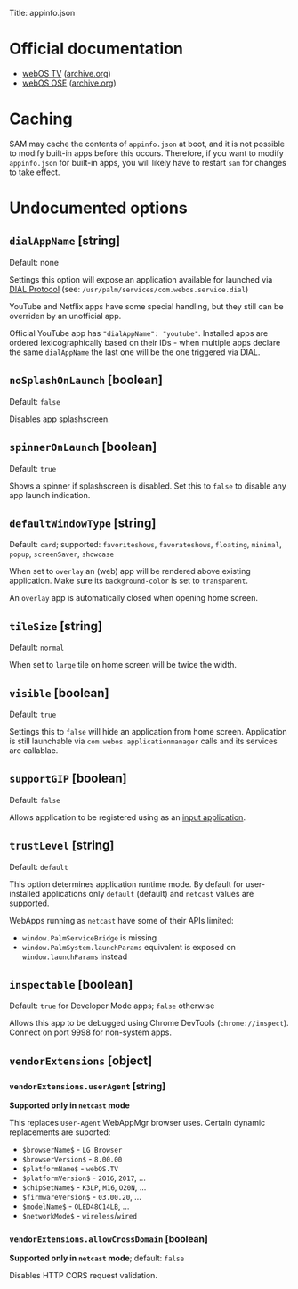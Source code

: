 Title: appinfo.json

# Official documentation

 * [webOS
   TV](https://webostv.developer.lge.com/develop/references/appinfo-json) ([archive.org](https://web.archive.org/web/20230608040557/https://webostv.developer.lge.com/develop/references/appinfo-json))
 * [webOS OSE](https://www.webosose.org/docs/guides/development/configuration-files/appinfo-json/) ([archive.org](https://web.archive.org/web/20230510171556/https://www.webosose.org/docs/guides/development/configuration-files/appinfo-json/))

# Caching
SAM may cache the contents of `appinfo.json` at boot, and it is not possible to modify built-in apps before this occurs. Therefore, if you want to modify `appinfo.json` for built-in apps, you will likely have to restart `sam` for changes to take effect.

# Undocumented options
## `dialAppName` [string]
Default: none

Settings this option will expose an application available for launched via [DIAL Protocol](https://en.wikipedia.org/wiki/Discovery_and_Launch) (see: `/usr/palm/services/com.webos.service.dial`)

YouTube and Netflix apps have some special handling, but they still can be
overriden by an unofficial app.

Official YouTube app has `"dialAppName": "youtube"`. Installed apps are ordered
lexicographically based on their IDs - when multiple apps declare the same
`dialAppName` the last one will be the one triggered via DIAL.

## `noSplashOnLaunch` [boolean]
Default: `false`

Disables app splashscreen.

## `spinnerOnLaunch` [boolean]
Default: `true`

Shows a spinner if splashscreen is disabled. Set this to `false` to disable any
app launch indication.

## `defaultWindowType` [string]
Default: `card`; supported: `favoriteshows`, `favorateshows`, `floating`,
`minimal`, `popup`, `screenSaver`, `showcase`

When set to `overlay` an (web) app will be rendered above existing application.
Make sure its `background-color` is set to `transparent`.

An `overlay` app is automatically closed when opening home screen.

## `tileSize` [string]
Default: `normal`

When set to `large` tile on home screen will be twice the width.

## `visible` [boolean]
Default: `true`

Settings this to `false` will hide an application from home screen. Application
is still launchable via `com.webos.applicationmanager` calls and its services
are callablae.

## `supportGIP` [boolean]
Default: `false`

Allows application to be registered using as an [input
application]({filename}/pages/luna/eim.md).

## `trustLevel` [string]
Default: `default`

This option determines application runtime mode. By default for user-installed
applications only `default` (default) and `netcast` values are supported.

WebApps running as `netcast` have some of their APIs limited:

* `window.PalmServiceBridge` is missing
* `window.PalmSystem.launchParams` equivalent is exposed on
  `window.launchParams` instead

## `inspectable` [boolean]
Default: `true` for Developer Mode apps; `false` otherwise

Allows this app to be debugged using Chrome DevTools (`chrome://inspect`). Connect on port 9998 for non-system apps.

## `vendorExtensions` [object]

### `vendorExtensions.userAgent` [string]
**Supported only in `netcast` mode**

This replaces `User-Agent` WebAppMgr browser uses. Certain dynamic replacements
are suported:

* `$browserName$` - `LG Browser`
* `$browserVersion$` - `8.00.00`
* `$platformName$` - `webOS.TV`
* `$platformVersion$` - `2016`, `2017`, ...
* `$chipSetName$` - `K3LP`, `M16`, `O20N`, ...
* `$firmwareVersion$` - `03.00.20`, ...
* `$modelName$` - `OLED48C14LB`, ...
* `$networkMode$` - `wireless`/`wired`

### `vendorExtensions.allowCrossDomain` [boolean]
**Supported only in `netcast` mode**; default: `false`

Disables HTTP CORS request validation.
